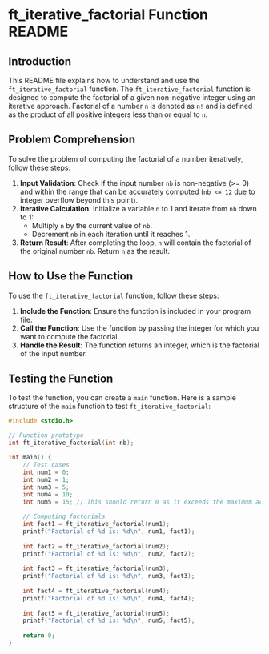 # ft_iterative_factorial Function README

## Introduction
This README file explains how to understand and use the `ft_iterative_factorial` function. The `ft_iterative_factorial` function is designed to compute the factorial of a given non-negative integer using an iterative approach. Factorial of a number `n` is denoted as `n!` and is defined as the product of all positive integers less than or equal to `n`.

## Problem Comprehension
To solve the problem of computing the factorial of a number iteratively, follow these steps:

1. **Input Validation**: Check if the input number `nb` is non-negative (>= 0) and within the range that can be accurately computed (`nb <= 12` due to integer overflow beyond this point).
2. **Iterative Calculation**: Initialize a variable `n` to 1 and iterate from `nb` down to 1:
   - Multiply `n` by the current value of `nb`.
   - Decrement `nb` in each iteration until it reaches 1.
3. **Return Result**: After completing the loop, `n` will contain the factorial of the original number `nb`. Return `n` as the result.

## How to Use the Function
To use the `ft_iterative_factorial` function, follow these steps:

1. **Include the Function**: Ensure the function is included in your program file.
2. **Call the Function**: Use the function by passing the integer for which you want to compute the factorial.
3. **Handle the Result**: The function returns an integer, which is the factorial of the input number.

## Testing the Function
To test the function, you can create a `main` function. Here is a sample structure of the `main` function to test `ft_iterative_factorial`:

```c
#include <stdio.h>

// Function prototype
int ft_iterative_factorial(int nb);

int main() {
    // Test cases
    int num1 = 0;
    int num2 = 1;
    int num3 = 5;
    int num4 = 10;
    int num5 = 15; // This should return 0 as it exceeds the maximum accurate calculation (12!)

    // Computing factorials
    int fact1 = ft_iterative_factorial(num1);
    printf("Factorial of %d is: %d\n", num1, fact1);
    
    int fact2 = ft_iterative_factorial(num2);
    printf("Factorial of %d is: %d\n", num2, fact2);
    
    int fact3 = ft_iterative_factorial(num3);
    printf("Factorial of %d is: %d\n", num3, fact3);
    
    int fact4 = ft_iterative_factorial(num4);
    printf("Factorial of %d is: %d\n", num4, fact4);
    
    int fact5 = ft_iterative_factorial(num5);
    printf("Factorial of %d is: %d\n", num5, fact5);
    
    return 0;
}
```